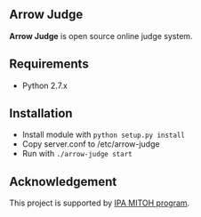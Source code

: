 ## Arrow Judge

**Arrow Judge** is open source online judge system.

## Requirements
 * Python 2.7.x

## Installation
 * Install module with `python setup.py install`
 * Copy server.conf to /etc/arrow-judge
 * Run with `./arrow-judge start`

## Acknowledgement
This project is supported by [IPA MITOH program](http://www.ipa.go.jp/english/humandev/third.html).
